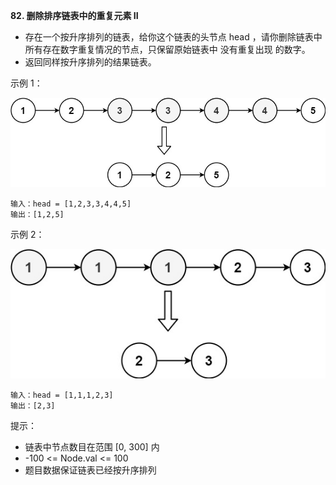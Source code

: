 **82. 删除排序链表中的重复元素 II**
- 存在一个按升序排列的链表，给你这个链表的头节点 head ，请你删除链表中所有存在数字重复情况的节点，只保留原始链表中 没有重复出现 的数字。
- 返回同样按升序排列的结果链表。

示例 1：

![RemoveDuplicatesFromSortedList2_Normal1](../../../../../../resources/node/listnode/RemoveDuplicatesFromSortedList2_Normal1.jpg "RemoveDuplicatesFromSortedList2_Normal1.jpg")

```
输入：head = [1,2,3,3,4,4,5]
输出：[1,2,5]
```


示例 2：

![RemoveDuplicatesFromSortedList2_Normal2](../../../../../../resources/node/listnode/RemoveDuplicatesFromSortedList2_Normal2.jpg "RemoveDuplicatesFromSortedList2_Normal2.jpg")

```
输入：head = [1,1,1,2,3]
输出：[2,3]
```

提示：
- 链表中节点数目在范围 [0, 300] 内
- -100 <= Node.val <= 100
- 题目数据保证链表已经按升序排列

